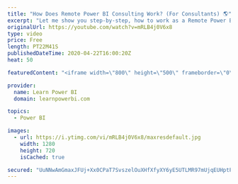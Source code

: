 ```yaml
---
title: "How Does Remote Power BI Consulting Work? (For Consultants) 🌎"
excerpt: "Let me show you step-by-step, how to work as a Remote Power BI Consultant with Clients anywhere in the world. We will cover each important step and also share useful tips and resources around Remote Power BI Consulting.  ➔ Links mentioned in the Video ▪️  How to Become a Power BI Consultant Playlist:"
originalUrl: https://youtube.com/watch?v=mRLB4j0V6x8
type: video
price: Free
length: PT22M41S
publishedDateTime: 2020-04-22T16:00:20Z
heat: 50

featuredContent: "<iframe width=\"800\" height=\"500\" frameborder=\"0\" src=\"https://www.youtube.com/embed/mRLB4j0V6x8\" allow=\"accelerometer; autoplay; encrypted-media; gyroscope; picture-in-picture\" allowfullscreen></iframe>"

provider:
  name: Learn Power BI
  domain: learnpowerbi.com

topics:
  - Power BI

images:
  - url: https://i.ytimg.com/vi/mRLB4j0V6x8/maxresdefault.jpg
    width: 1280
    height: 720
    isCached: true

secured: "UuNNwAmGmaxJFUj+Xx0CPaT7SvszelOuXHfXfyXY6yE5UTLMR97mUjqEUHptP3e/e5gTi21okONCBX4yfmmG+yNS8qr9AKYiBxOYfbJL7xhHcyfZi+Yb2gPzHKKFilrxjWybt1CRb8S+z0RyUfgNZrAbOh1CSVubLDzBo5K/WDkHOm9Z0ufffTH39nazkRWpNXhzD50YpE+gJKxj7b2OTyV/SKkbDepRsy9S13gX3txtP3y2BaqjYzN9nusi6CCSngl4dd/gC2PE+CYuFLp2DgJejJVzmDyp/ZuDeJFsD9j0E+xMlZWP4AMYVh4GBEDNQPs5xnzzKm9uB1BwWAHyO3lm+4ugV/3hCm7QgYzduyWsJtGHJ+gThlAqLn2TM9GLMakqV9ld4OQBG85KOyWKzWtlFv1VXXlv+6dIjO+G//s=;otqKlJ5kGRxjSUN+i1tgeg=="
---
```


